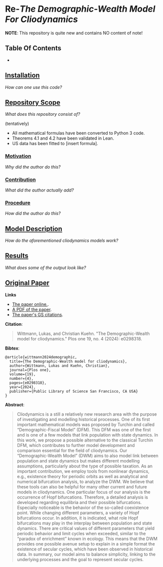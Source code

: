 # Re-_The Demographic-Wealth Model For Cliodynamics_

__NOTE__: This repository is quite new and contains NO content of note!

## Table Of Contents

*

## [Installation](#installation)

_How can one use this code?_

## [Repository Scope](#scope-of-this-repository)

_What does this repository consist of?_

(tentatively)

* All mathematical formulas have been converted to Python 3 code.
* Theorems 4.1 and 4.2 have been validated in Lean.
* US data has been fitted to [insert formula].

### [Motivation](#motivation)

_Why did the author do this?_

### [Contribution](#contribution)

_What did the author actually add?_

### [Procedure](#procedure)

_How did the author do this?_

## [Model Description](#model-description)

_How do the aforementioned cliodynamics models work?_

## [Results](#results)

_What does some of the output look like?_

## [Original Paper](#original-paper)

__Links__

* [The paper online.](https://journals.plos.org/plosone/article/file?id=10.1371/journal.pone.0298318&type=printable).
* [A PDF of the paper](./assets/2024-TDWMFC-Wittmann.pdf).
* [The paper's GS citations](https://scholar.google.com/scholar?cites=4147056941143982529&as_sdt=5,44&sciodt=0,44&hl=en).

__Citation__:

> Wittmann, Lukas, and Christian Kuehn. "The Demographic-Wealth model for cliodynamics." Plos one 19, no. 4 (2024): e0298318.

__Bibtex__:

```
@article{wittmann2024demographic,
  title={The Demographic-Wealth model for cliodynamics},
  author={Wittmann, Lukas and Kuehn, Christian},
  journal={Plos one},
  volume={19},
  number={4},
  pages={e0298318},
  year={2024},
  publisher={Public Library of Science San Francisco, CA USA}
}
```

__Abstract__:

> Cliodynamics is a still a relatively new research area with the purpose of investigating and modelling historical processes. One of its first important mathematical models was proposed by Turchin and called “Demographic-Fiscal Model” (DFM). This DFM was one of the first and is one of a few models that link population with state dynamics. In this work, we propose a possible alternative to the classical Turchin DFM, which contributes to further model development and comparison essential for the field of cliodynamics. Our “Demographic-Wealth Model” (DWM) aims to also model link between population and state dynamics but makes different modelling assumptions, particularly about the type of possible taxation. As an important contribution, we employ tools from nonlinear dynamics, e.g., existence theory for periodic orbits as well as analytical and numerical bifurcation analysis, to analyze the DWM. We believe that these tools can also be helpful for many other current and future models in cliodynamics. One particular focus of our analysis is the occurrence of Hopf bifurcations. Therefore, a detailed analysis is developed regarding equilibria and their possible bifurcations. Especially noticeable is the behavior of the so-called coexistence point. While changing different parameters, a variety of Hopf bifurcations occur. In addition, it is indicated, what role Hopf bifurcations may play in the interplay between population and state dynamics. There are critical values of different parameters that yield periodic behavior and limit cycles when exceeded, similar to the “paradox of enrichment” known in ecology. This means that the DWM provides one possible avenue setup to explain in a simple format the existence of secular cycles, which have been observed in historical data. In summary, our model aims to balance simplicity, linking to the underlying processes and the goal to represent secular cycles.
